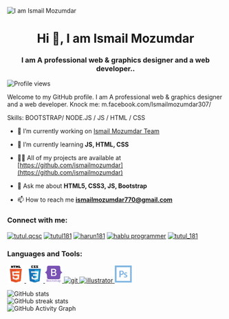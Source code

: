 ![I am Ismail Mozumdar](https://raw.githubusercontent.com/ismailmozumdar/ismaimozumdar/main/2.jpg)


<h1 align="center">Hi 👋, I am Ismail Mozumdar</h1>
<h3 align="center">I am A professional web & graphics designer and a web developer..</h3>

![Profile views](https://gpvc.arturio.dev/ismailmozumdar) 

Welcome to my GitHub profile. I am A professional web & graphics designer and a web developer. 
Knock me: m.facebook.com/Ismailmozumdar307/

Skills: BOOTSTRAP/ NODE.JS / JS / HTML / CSS
 

- 🔭 I’m currently working on [Ismail Mozumdar Team](https://ismailmozumdar.github.io/developer-proutpolio/)

- 🌱 I’m currently learning **JS, HTML, CSS**

- 👨‍💻 All of my projects are available at [https://github.com/ismailmozumdar](https://github.com/ismailmozumdar)

- 💬 Ask me about **HTML5, CSS3, JS, Bootstrap**

- 📫 How to reach me **ismailmozumdar770@gmail.com**

<h3 align="left">Connect with me:</h3>
<p align="left">
<a href="https://fb.com/Ismailmozumdar307/" _target="blank"><img align="center" src="https://raw.githubusercontent.com/rahuldkjain/github-profile-readme-generator/master/src/images/icons/Social/facebook.svg" alt="tutul.qcsc" height="30" width="40" /></a>
<a href="https://twitter.com/IsmailH12955270" _target="blank"><img align="center" src="https://raw.githubusercontent.com/rahuldkjain/github-profile-readme-generator/master/src/images/icons/Social/twitter.svg" alt="tutul181" height="30" width="40" /></a>
<a href="https://linkedin.com/in/ismail-mozumdar-13000b224" _target="blank"><img align="center" src="https://raw.githubusercontent.com/rahuldkjain/github-profile-readme-generator/master/src/images/icons/Social/linked-in-alt.svg" alt="harun181" height="30" width="40" /></a>
<a href="https://www.youtube.com/UCUV1ks3lz6rT8F6SkksUhnA" _target="blank"><img align="center" src="https://raw.githubusercontent.com/rahuldkjain/github-profile-readme-generator/master/src/images/icons/Social/youtube.svg" alt="hablu programmer" height="30" width="40" /></a>
<a href="https://instagram.com/ismailh12955270/" _target="blank"><img align="center" src="https://raw.githubusercontent.com/rahuldkjain/github-profile-readme-generator/master/src/images/icons/Social/instagram.svg" alt="tutul_181" height="30" width="40" /></a>
</p>

<h3 align="left">Languages and Tools:</h3>
<p align="left"> 
<a href="https://www.w3.org/html/" _target="_blank"> <img src="https://raw.githubusercontent.com/devicons/devicon/master/icons/html5/html5-original-wordmark.svg" alt="html5" width="40" height="40"/> </a> 
<a href="https://www.w3schools.com/css/" _target="_blank"> <img src="https://raw.githubusercontent.com/devicons/devicon/master/icons/css3/css3-original-wordmark.svg" alt="css3" width="40" height="40"/> </a>
<a href="https://getbootstrap.com" _target="_blank"> <img src="https://raw.githubusercontent.com/devicons/devicon/master/icons/bootstrap/bootstrap-plain-wordmark.svg" alt="bootstrap" width="40" height="40"/> </a> 
<a href="https://git-scm.com/" _target="_blank"> <img src="https://www.vectorlogo.zone/logos/git-scm/git-scm-icon.svg" alt="git" width="40" height="40"/> </a> 
<a href="https://www.adobe.com/in/products/illustrator.html" _target="_blank"> <img src="https://www.vectorlogo.zone/logos/adobe_illustrator/adobe_illustrator-icon.svg" alt="illustrator" width="40" height="40"/> </a> 
<a href="https://www.photoshop.com/en" _target="_blank"> <img src="https://raw.githubusercontent.com/devicons/devicon/master/icons/photoshop/photoshop-line.svg" alt="photoshop" width="40" height="40"/> </a> 
</p>
 <img src="https://raw.githubusercontent.com/ismailmozumdar/ismailmozumdar/main/Screenshot_2.png" alt="" style="float: left;width: 50%;">
    <img src="https://raw.githubusercontent.com/ismailmozumdar/ismailmozumdar/main/Screenshot_2.png" alt="" style="float: right;width: 50%;">

![GitHub stats](https://github-readme-stats.vercel.app/api?username=ismailmozumdar&show_icons=true)  
![GitHub streak stats](https://github-readme-streak-stats.herokuapp.com/?user=ismailmozumdar)  
![GitHub Activity Graph](https://activity-graph.herokuapp.com/graph?username=ismailmozumdar)  
